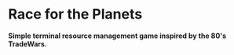 # Race for the Planets

**Simple terminal resource management game inspired by the 80's TradeWars.**



